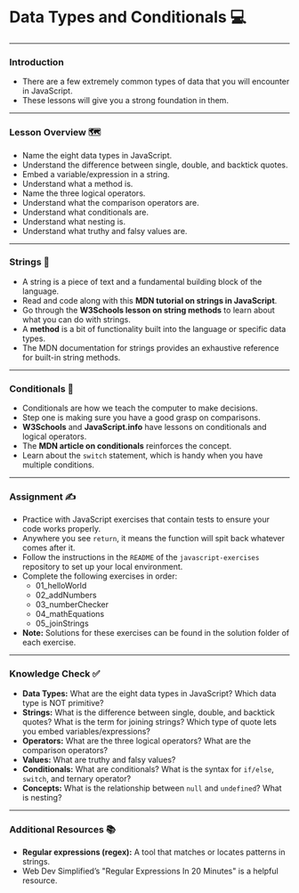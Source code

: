 # Data Types and Conditionals 💻

---

### Introduction

- There are a few extremely common types of data that you will encounter in JavaScript.
- These lessons will give you a strong foundation in them.

---

### Lesson Overview 🗺️

- Name the eight data types in JavaScript.
- Understand the difference between single, double, and backtick quotes.
- Embed a variable/expression in a string.
- Understand what a method is.
- Name the three logical operators.
- Understand what the comparison operators are.
- Understand what conditionals are.
- Understand what nesting is.
- Understand what truthy and falsy values are.

---

### Strings 📝

- A string is a piece of text and a fundamental building block of the language.
- Read and code along with this **MDN tutorial on strings in JavaScript**.
- Go through the **W3Schools lesson on string methods** to learn about what you can do with strings.
- A **method** is a bit of functionality built into the language or specific data types.
- The MDN documentation for strings provides an exhaustive reference for built-in string methods.

---

### Conditionals 🤔

- Conditionals are how we teach the computer to make decisions.
- Step one is making sure you have a good grasp on comparisons.
- **W3Schools** and **JavaScript.info** have lessons on conditionals and logical operators.
- The **MDN article on conditionals** reinforces the concept.
- Learn about the `switch` statement, which is handy when you have multiple conditions.

---

### Assignment ✍️

- Practice with JavaScript exercises that contain tests to ensure your code works properly.
- Anywhere you see `return`, it means the function will spit back whatever comes after it.
- Follow the instructions in the `README` of the `javascript-exercises` repository to set up your local environment.
- Complete the following exercises in order:
  - 01_helloWorld
  - 02_addNumbers
  - 03_numberChecker
  - 04_mathEquations
  - 05_joinStrings
- **Note:** Solutions for these exercises can be found in the solution folder of each exercise.

---

### Knowledge Check ✅

- **Data Types:** What are the eight data types in JavaScript? Which data type is NOT primitive?
- **Strings:** What is the difference between single, double, and backtick quotes? What is the term for joining strings? Which type of quote lets you embed variables/expressions?
- **Operators:** What are the three logical operators? What are the comparison operators?
- **Values:** What are truthy and falsy values?
- **Conditionals:** What are conditionals? What is the syntax for `if/else`, `switch`, and ternary operator?
- **Concepts:** What is the relationship between `null` and `undefined`? What is nesting?

---

### Additional Resources 📚

- **Regular expressions (regex):** A tool that matches or locates patterns in strings.
- Web Dev Simplified’s "Regular Expressions In 20 Minutes" is a helpful resource.